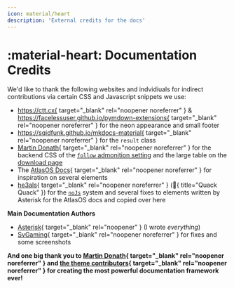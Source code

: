 ```yaml
---
icon: material/heart
description: 'External credits for the docs'
---
```


# :material-heart: Documentation Credits

We'd like to thank the following websites and indvidiuals for indirect contributions via certain CSS and Javascript snippets we use:

- https://ctt.cx{ target="_blank" rel="noopener noreferrer" } & https://facelessuser.github.io/pymdown-extensions{ target="_blank" rel="noopener noreferrer" } for the neon appearance and small footer
- https://sqidfunk.github.io/mkdocs-material{ target="_blank" rel="noopener noreferrer" } for the `result` class
- [Martin Donath](https://github.com/squidfunk){ target="_blank" rel="noopener noreferrer" } for the backend CSS of the [`follow` admonition setting](contributing.md#admonitions-admonition) and the large table on the [download page](download/README.md)
- The [AtlasOS Docs](https://docs.atlasos.net){ target="_blank" rel="noopener noreferrer" } for inspiration on several elements
- [he3als](https://he3als.xyz){ target="_blank" rel="noopener noreferrer" } (:duck:{ title="Quack Quack" }) for the [`noJs`](contributing.md#javascript) system and several fixes to elements written by Asterisk for the AtlasOS docs and copied over here

**Main Documentation Authors**

- [Asterisk](https://asterisk.lol){ target="_blank" rel="noopener" } (I wrote *everything*)
- [SvGaming](https://git.blendos.co/svgaming){ target="_blank" rel="noopener noreferrer" } for fixes and some screenshots


**And one big thank you to [Martin Donath](https://github.com/squidfunk){ target="_blank" rel="noopener noreferrer" } and [the theme contributors](https://github.com/squidfunk/mkdocs-material/graphs/contributors){ target="_blank" rel="noopener noreferrer" } for creating the most powerful documentation framework ever!**
